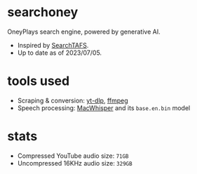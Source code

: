 # searchoney
OneyPlays search engine, powered by generative AI. 

- Inspired by [SearchTAFS](https://searchtafs.net).
- Up to date as of 2023/07/05.


# tools used
- Scraping & conversion: [yt-dlp](https://github.com/yt-dlp/yt-dlp), [ffmpeg](https://ffmpeg.org)
- Speech processing: [MacWhisper](https://github.com/ggerganov/whisper.cpp) and its ```base.en.bin``` model

# stats
- Compressed YouTube audio size: ```71GB```
- Uncompressed 16KHz audio size: ```329GB```
